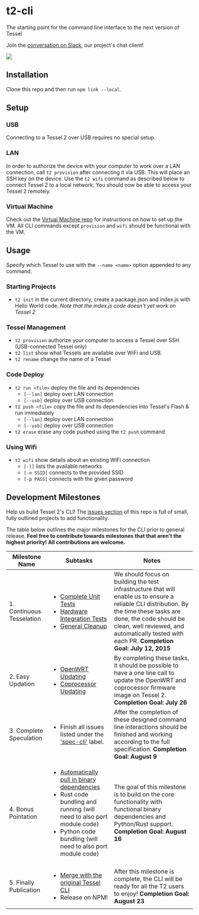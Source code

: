 # t2-cli
The starting point for the command line interface to the next version of Tessel

Join the [conversation on Slack](https://tessel-slack.herokuapp.com/), our project's chat client!

<img src="http://tessel-slack.herokuapp.com/badge.svg">

## Installation
Clone this repo and then run `npm link --local`.

## Setup

### USB
Connecting to a Tessel 2 over USB requires no special setup.

### LAN
In order to authorize the device with your computer to work over a LAN connection, call `t2 provision` after connecting it via USB. This will place an SSH key on the device. Use the `t2 wifi` command as described below to connect Tessel 2 to a local network. You should now be able to access your Tessel 2 remotely.

### Virtual Machine
Check out the [Virtual Machine repo](https://github.com/tessel/t2-vm) for instructions on how to set up the VM. All CLI commands except `provision` and `wifi` should be functional with the VM.

## Usage
Specify which Tessel to use with the `--name <name>` option appended to any command.

### Starting Projects
* `t2 init` in the current directory, create a package.json and index.js with Hello World code. *Note that the index.js code doesn't yet work on Tessel 2*

### Tessel Management
* `t2 provision` authorize your computer to access a Tessel over SSH (USB-connected Tessel only)
* `t2 list` show what Tessels are available over WiFi and USB.
* `t2 rename` change the name of a Tessel

### Code Deploy
* `t2 run <file>` deploy the file and its dependencies
  * `[--lan]` deploy over LAN connection
  * `[--usb]` deploy over USB connection
* `t2 push <file>` copy the file and its dependencies into Tessel's Flash & run immediately
  * `[--lan]` deploy over LAN connection
  * `[--usb]` deploy over USB connection
* `t2 erase` erase any code pushed using the `t2 push` command

### Using Wifi
* `t2 wifi` show details about an existing WiFi connection
  * `[-l]` lists the available networks
  * `[-n SSID]` connects to the provided SSID
  * `[-p PASS]` connects with the given password

## Development Milestones
Help us build Tessel 2's CLI! The [issues section](https://github.com/tessel/t2-cli/issues) of this repo is full of small, fully outlined projects to add functionality.

The table below outlines the major milestones for the CLI prior to general release. **Feel free to contribute towards milestones that that aren't the highest priority! All contributions are welcome.**

| Milestone Name            | Subtasks                                                                                                                                                                                                                    | Notes                                                                                                                                                                                                                                                      |
|---------------------------|-----------------------------------------------------------------------------------------------------------------------------------------------------------------------------------------------------------------------------|------------------------------------------------------------------------------------------------------------------------------------------------------------------------------------------------------------------------------------------------------------|
| 1. Continuous Tesselation | <ul><li>[Complete Unit Tests](https://github.com/tessel/t2-cli/issues/72)</li><li>[Hardware Integration Tests](https://github.com/tessel/t2-cli/issues/155)</li><li>[General Cleanup](https://github.com/tessel/t2-cli/issues/104)</li></ul>            | We should focus on building the test infrastructure that will enable us to ensure a reliable CLI distribution. By the time these tasks are done, the code should be clean, well reviewed, and automatically tested with each PR.  **Completion Goal: July 12, 2015** |
|      2. Easy Updation     | <ul><li>[ OpenWRT Updating](https://github.com/tessel/t2-cli/issues/81)</li><li>[Coprocessor Updating](https://github.com/tessel/t2-cli/issues/109)</li></ul>                                                                                     | By completing these tasks, it should be possible to have a one line call to update the OpenWRT and coprocessor firmware image on Tessel 2.   **Completion Goal: July 26**                                                                                      |
|  3. Complete Speculation  | <ul><li>Finish all issues listed under the ['spec-cli'](https://github.com/tessel/t2-cli/labels/spec-cli) label.</li></ul>                                                                                                                   | After the completion of these designed command line interactions should be finished and working according to the full specification.  **Completion Goal: August 9**                                                                                            |
|    4. Bonus Pointation    | <ul><li>[Automatically pull in binary dependencies](https://github.com/tessel/t2-cli/issues/96)</li><li>Rust code bundling and running (will need to also port module code)</li><li>Python code bundling (will need to also port module code)</li></ul> | The goal of this milestone is to build on the core functionality with functional binary dependencies and Python/Rust support.  **Completion Goal: August 16**                                                                                                  |
|   5. Finally Publication  | <ul><li>[ Merge with the original Tessel CLI](https://github.com/tessel/t2-cli/issues/15)</li><li> Release on NPM!</li></ul>                                                                                                                       | After this milestone is complete, the CLI will be ready for all the T2 users to enjoy!  **Completion Goal: August 23**                                                                                                                                         |
